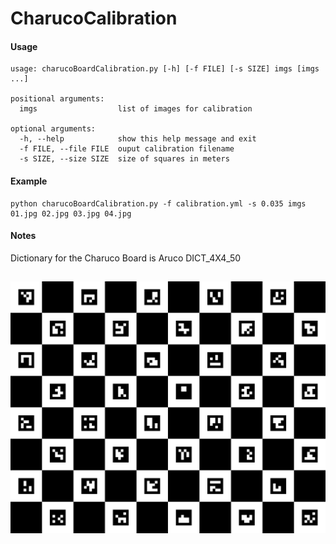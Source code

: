 # CharucoCalibration

#### Usage
```
usage: charucoBoardCalibration.py [-h] [-f FILE] [-s SIZE] imgs [imgs ...]

positional arguments:
  imgs                  list of images for calibration

optional arguments:
  -h, --help            show this help message and exit
  -f FILE, --file FILE  ouput calibration filename
  -s SIZE, --size SIZE  size of squares in meters

```
#### Example
```
python charucoBoardCalibration.py -f calibration.yml -s 0.035 imgs 01.jpg 02.jpg 03.jpg 04.jpg
```

#### Notes

Dictionary for the Charuco Board is Aruco DICT_4X4_50

##

![charucoBoard](charuco.png)
